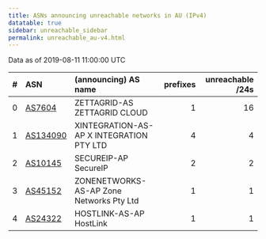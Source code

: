 ```yaml
---
title: ASNs announcing unreachable networks in AU (IPv4)
datatable: true
sidebar: unreachable_sidebar
permalink: unreachable_au-v4.html
---
```


Data as of 2019-08-11 11:00:00 UTC


<div class="datatable-begin"></div>

|   # | ASN                                      | (announcing) AS name                     |   prefixes |   unreachable /24s |
|----:|:-----------------------------------------|:-----------------------------------------|-----------:|-------------------:|
|   0 | [AS7604](unreachable_AS7604-v4.html)     | ZETTAGRID-AS ZETTAGRID CLOUD             |          1 |                 16 |
|   1 | [AS134090](unreachable_AS134090-v4.html) | XINTEGRATION-AS-AP X INTEGRATION PTY LTD |          4 |                  4 |
|   2 | [AS10145](unreachable_AS10145-v4.html)   | SECUREIP-AP SecureIP                     |          2 |                  2 |
|   3 | [AS45152](unreachable_AS45152-v4.html)   | ZONENETWORKS-AS-AP Zone Networks Pty Ltd |          1 |                  1 |
|   4 | [AS24322](unreachable_AS24322-v4.html)   | HOSTLINK-AS-AP HostLink                  |          1 |                  1 |

<div class="datatable-end"></div>